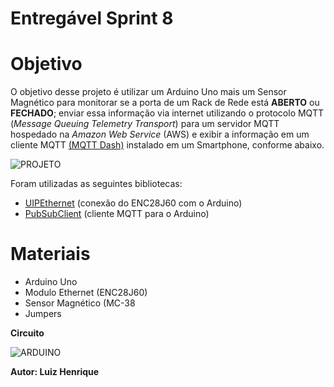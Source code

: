 # Entregável Sprint 8

# Objetivo

O objetivo desse projeto é utilizar um Arduino Uno mais um Sensor Magnético para monitorar se a porta de um Rack de Rede está **ABERTO** ou **FECHADO**; enviar essa informação via internet utilizando o protocolo MQTT (*Message Queuing Telemetry Transport*) para um servidor MQTT hospedado na *Amazon Web Service* (AWS) e exibir a informação em um cliente MQTT [(MQTT Dash)](https://play.google.com/store/apps/details?id=net.routix.mqttdash&hl=pt_BR&gl=US) instalado em um Smartphone, conforme abaixo.

![PROJETO](https://camo.githubusercontent.com/7beef2d4780d87a603d7de49b2da0467c8537dff96575b628a04bd4010ebb1cc/68747470733a2f2f692e696d6775722e636f6d2f4d576870586b562e706e67)

Foram utilizadas as seguintes bibliotecas:

* [UIPEthernet](https://github.com/UIPEthernet/UIPEthernet) (conexão do ENC28J60 com o Arduino)
* [PubSubClient](https://pubsubclient.knolleary.net/api) (cliente MQTT para o Arduino)

# Materiais

* Arduino Uno
* Modulo Ethernet (ENC28J60)
* Sensor Magnético (MC-38
* Jumpers

**Circuito**

![ARDUINO](https://camo.githubusercontent.com/ad1da211b35b60b23fb095a64e76dc6504d0c3229e853bd82a69a4d5d27bbb88/68747470733a2f2f692e696d6775722e636f6d2f594947477453472e706e67)

**Autor: Luiz Henrique**
